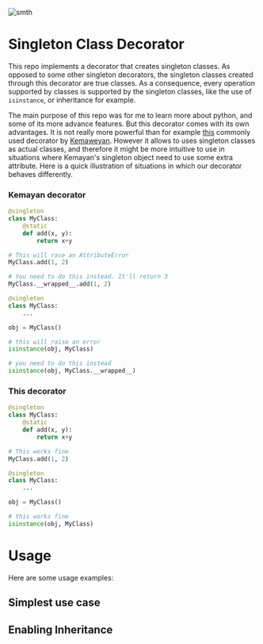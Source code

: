 ![smth](https://img.shields.io/badge/coverage-100%25-brightgreen)

# Singleton Class Decorator

This repo implements a decorator that creates singleton classes. As opposed to some other singleton decorators,
the singleton classes created through this decorator are true classes. As a consequence,
every operation supported by classes is supported by the singleton classes, like the use of `isinstance`,
or inheritance for example.

The main purpose of this repo was for me to learn more about python, and some of its more advance features. But this decorator comes with its own advantages. It is not really more powerful than for example [this](https://github.com/Kemaweyan/singleton_decorator) commonly used decorator by [Kemaweyan](https://github.com/Kemaweyan). However it allows to uses singleton classes as actual classes, and therefore it might be more intuitive to use in situations where Kemayan's singleton object need to use some extra attribute. Here is a quick illustration of situations in which our decorator behaves differently.

### Kemayan decorator
```python
@singleton
class MyClass:
    @static
    def add(x, y):
        return x+y

# This will rase an AttributeError
MyClass.add(1, 2)

# You need to do this instead. It'll return 3
MyClass.__wrapped__.add(1, 2)
```

```python
@singleton
class MyClass:
    ...

obj = MyClass()

# this will raise an error
isinstance(obj, MyClass)

# you need to do this instead
isinstance(obj, MyClass.__wrapped__)
```

### This decorator

```python
@singleton
class MyClass:
    @static
    def add(x, y):
        return x+y

# This works fine
MyClass.add(1, 2)
```

```python
@singleton
class MyClass:
    ...

obj = MyClass()

# this works fine
isinstance(obj, MyClass)
```

# Usage
Here are some usage examples:

## Simplest use case

## Enabling Inheritance
